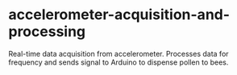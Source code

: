 # accelerometer-acquisition-and-processing
Real-time data acquisition from accelerometer.  Processes data for frequency and sends signal to Arduino to dispense pollen to bees.
